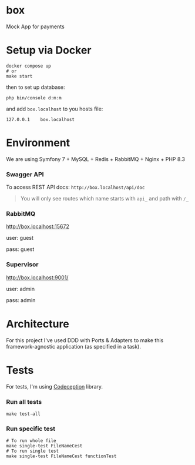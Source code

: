 # box

Mock App for payments

# Setup via Docker
```shell
docker compose up
# or
make start
```
then to set up database:
```shell
php bin/console d:m:m
```
and add `box.localhost` to you hosts file:
```shell
127.0.0.1    box.localhost
```

# Environment
We are using Symfony 7 + MySQL + Redis + RabbitMQ + Nginx + PHP 8.3

### Swagger API
To access REST API docs:
`http://box.localhost/api/doc` 
> You will only see routes which name starts with `api_` and path with `/_`


### RabbitMQ
http://box.localhost:15672

user: guest

pass: guest

### Supervisor
http://box.localhost:9001/

user: admin

pass: admin

# Architecture
For this project I've used DDD with Ports & Adapters to make this framework-agnostic application (as specified in a task).

# Tests
For tests, I'm using [Codeception](https://codeception.com/docs/Introduction) library.

### Run all tests
```shell
make test-all 
```
### Run specific test
```shell
# To run whole file
make single-test FileNameCest
# To run single test
make single-test FileNameCest functionTest
```
